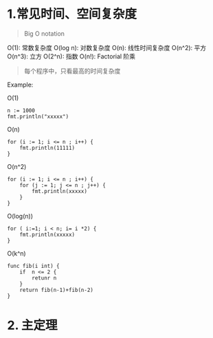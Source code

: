 
# 1.常见时间、空间复杂度

> Big O  notation

O(1): 常数复杂度
O(log n): 对数复杂度
O(n): 线性时间复杂度
O(n^2): 平方
O(n^3): 立方
O(2^n): 指数
O(n!): Factorial 阶乘

> 每个程序中，只看最高的时间复杂度


Example:

O(1)
```
n := 1000
fmt.println("xxxxx")
```

O(n)
```
for (i := 1; i <= n ; i++) {
	fmt.println(11111)
}
```

O(n^2)
```
for (i := 1; i <= n ; i++) {
	for (j := 1; j <= n ; j++) {
		fmt.println(xxxxx)
	}
}

```

O(log(n))
```
for ( i:=1; i < n; i= i *2) {
	fmt.println(xxxxx)
}
```

O(k^n)

```
func fib(i int) {
	if  n <= 2 {
		retunr n
	}
	return fib(n-1)+fib(n-2)
}
```

# 2. 主定理

